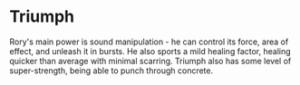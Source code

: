 # Triumph
Rory's main power is sound manipulation - he can control its force, area of effect, and unleash it in bursts. He also sports a mild healing factor, healing quicker than average with minimal scarring. Triumph also has some level of super-strength, being able to punch through concrete.
